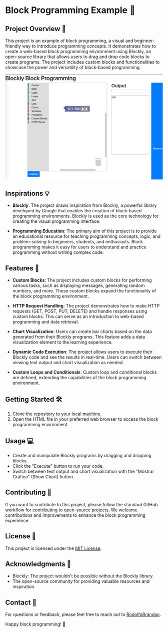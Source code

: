 # Block Programming Example 🧩

## Project Overview 🚀
This project is an example of block programming, a visual and beginner-friendly way to introduce programming concepts. It demonstrates how to create a web-based block programming environment using Blockly, an open-source library that allows users to drag and drop code blocks to create programs. The project includes custom blocks and functionalities to showcase the power and versatility of block-based programming.

![Screenshot](https://github.com/RodolfoBrandaoOficial/BlocklyProgramming/blob/main/hscreenshot.png)


## Inspirations 💡
- **Blockly**: The project draws inspiration from Blockly, a powerful library developed by Google that enables the creation of block-based programming environments. Blockly is used as the core technology for creating the visual programming interface.

- **Programming Education**: The primary aim of this project is to provide an educational resource for teaching programming concepts, logic, and problem-solving to beginners, students, and enthusiasts. Block programming makes it easy for users to understand and practice programming without writing complex code.

## Features 🌟
- **Custom Blocks**: The project includes custom blocks for performing various tasks, such as displaying messages, generating random numbers, and more. These custom blocks expand the functionality of the block programming environment.

- **HTTP Request Handling**: The project demonstrates how to make HTTP requests (GET, POST, PUT, DELETE) and handle responses using custom blocks. This can serve as an introduction to web-based programming and data retrieval.

- **Chart Visualization**: Users can create bar charts based on the data generated from their Blockly programs. This feature adds a data visualization element to the learning experience.

- **Dynamic Code Execution**: The project allows users to execute their Blockly code and see the results in real-time. Users can switch between viewing text output and chart visualization as needed.

- **Custom Loops and Conditionals**: Custom loop and conditional blocks are defined, extending the capabilities of the block programming environment.

## Getting Started 🛠️
1. Clone the repository to your local machine.
2. Open the HTML file in your preferred web browser to access the block programming environment.

## Usage 💻
- Create and manipulate Blockly programs by dragging and dropping blocks.
- Click the "Execute" button to run your code.
- Switch between text output and chart visualization with the "Mostrar Gráfico" (Show Chart) button.

## Contributing 🤝
If you want to contribute to this project, please follow the standard GitHub workflow for contributing to open-source projects. We welcome contributions and improvements to enhance the block programming experience.

## License 📝
This project is licensed under the [MIT License](LICENSE).

## Acknowledgments 🙏
- Blockly: The project wouldn't be possible without the Blockly library.
- The open-source community for providing valuable resources and inspiration.

## Contact 📧
For questions or feedback, please feel free to reach out to [RodolfoBrandao](mailto:rodolfo@rodolfobrandao.com.br).

Happy block programming! 🎉
